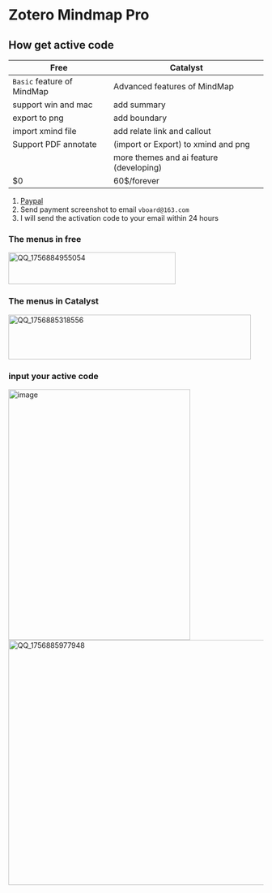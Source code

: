 # Zotero Mindmap Pro

## How get active code

| Free                                     | Catalyst                                           |
| ---------------------------------------- | -------------------------------------------------- |
|  `Basic` feature of MindMap              |           Advanced features of MindMap            |
|     support win and mac                  |           add summary                             |      
|     export to png                        |           add boundary                            |
|     import xmind file                    |     add relate link and callout                   | 
|     Support  PDF annotate                |      (import or Export) to xmind and png          |
|                                          |      more themes and ai feature (developing)      |
|  $0                                      |      60$/forever                                  |


1. [Paypal](https://www.paypal.com/ncp/payment/FTJC3B3N329SL)
2. Send payment screenshot to email `vboard@163.com`
3. I will send the activation code to your email within 24 hours



### The menus in free 

<img width="330" height="63" alt="QQ_1756884955054" src="https://github.com/user-attachments/assets/a293c9f2-901f-4bd3-a975-26b311487f9c" />

### The menus in Catalyst

<img width="479" height="88" alt="QQ_1756885318556" src="https://github.com/user-attachments/assets/9d8e9de0-6eb5-41ee-ad7a-fff2089534af" />

### input your active code

<img width="359" height="494" alt="image" src="https://github.com/user-attachments/assets/99cef82f-c94c-463c-bf38-e5a90fc87ea1" />


<img width="829" height="483" alt="QQ_1756885977948" src="https://github.com/user-attachments/assets/8ec465b8-afa1-41a5-882d-1c95658f9891" />








